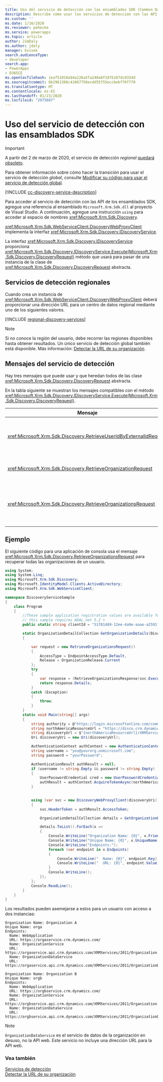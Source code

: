 ```yaml
---
title: Uso del servicio de detección con las ensamblados SDK (Common Data Service) | Microsoft Docs
description: Describe cómo usar los servicios de detección con las API disponibles en los ensamblados SDK.
ms.custom: ''
ms.date: 1/16/2020
ms.reviewer: pehecke
ms.service: powerapps
ms.topic: article
author: JimDaly
ms.author: jdaly
manager: kvivek
search.audienceType:
- developer
search.app:
- PowerApps
- D365CE
ms.openlocfilehash: 1eaf51018a94a226a5fa240a6f18f6107dc833dd
ms.sourcegitcommit: 6b2961308c41867756ecdd55f55eccbebf70f7f0
ms.translationtype: HT
ms.contentlocale: es-ES
ms.lasthandoff: 01/23/2020
ms.locfileid: "2975687"
---
```

# <a name="use-the-discovery-service-with-the-sdk-assemblies"></a>Uso del servicio de detección con las ensamblados SDK

> [!IMPORTANT]
> A partir del 2 de marzo de 2020, el servicio de detección *regional* [quedará obsoleto](/power-platform/important-changes-coming#regional-discovery-service-is-deprecated).
> 
> Para obtener información sobre cómo hacer la transición para usar el servicio de detección *global*, consulte [Modificar su código para usar el servicio de detección global](../webapi/discovery-orgsdk-to-webapi.md).

[!INCLUDE [cc-discovery-service-description](../includes/cc-discovery-service-description.md)]

Para acceder al servicio de detección con las API de los ensamblados SDK, agregue una referencia al ensamblado `Microsoft.Xrm.Sdk.dll` al proyecto de Visual Studio. A continuación, agregue una instrucción `using` para acceder al espacio de nombres <xref:Microsoft.Xrm.Sdk.Discovery>.

<xref:Microsoft.Xrm.Sdk.WebServiceClient.DiscoveryWebProxyClient> implementa la interfaz <xref:Microsoft.Xrm.Sdk.Discovery.IDiscoveryService>.

La interfaz <xref:Microsoft.Xrm.Sdk.Discovery.IDiscoveryService> proporciona <xref:Microsoft.Xrm.Sdk.Discovery.IDiscoveryService.Execute(Microsoft.Xrm.Sdk.Discovery.DiscoveryRequest)> método que usará para pasar de una instancia de la clase de <xref:Microsoft.Xrm.Sdk.Discovery.DiscoveryRequest> abstracta.

## <a name="regional-discovery-services"></a>Servicios de detección regionales

Cuando crea un instancia de <xref:Microsoft.Xrm.Sdk.WebServiceClient.DiscoveryWebProxyClient> deberá proporcionar una dirección URL para un centro de datos regional mediante uno de los siguientes valores.

[!INCLUDE [regional-discovery-services](../../../includes/regional-discovery-services.md)]

> [!NOTE]
> Si no conoce la región del usuario, debe recorrer las regiones disponibles hasta obtener resultados. Un único servicio de detección global también está disponible. Más información: [Detectar la URL de su organización](../webapi/discover-url-organization-web-api.md).

## <a name="discovery-service-messages"></a>Mensajes del servicio de detección

Hay tres mensajes que puede usar y que heredan todos de las clase <xref:Microsoft.Xrm.Sdk.Discovery.DiscoveryRequest> abstracta.

 En la tabla siguiente se muestran los mensajes compatibles con el método <xref:Microsoft.Xrm.Sdk.Discovery.IDiscoveryService.Execute(Microsoft.Xrm.Sdk.Discovery.DiscoveryRequest)>.  
  
|Mensaje|Descripción|  
|-------------|-----------------|  
|<xref:Microsoft.Xrm.Sdk.Discovery.RetrieveUserIdByExternalIdRequest>|Recupera el id. del usuario que inició sesión en Common Data Service|  
|<xref:Microsoft.Xrm.Sdk.Discovery.RetrieveOrganizationRequest>|Recupera información acerca de una organización.|  
|<xref:Microsoft.Xrm.Sdk.Discovery.RetrieveOrganizationsRequest>|Recupera información sobre las organizaciones a las que pertenezca el usuario.|  

## <a name="example"></a>Ejemplo

El siguiente código para una aplicación de consola usa el mensaje <xref:Microsoft.Xrm.Sdk.Discovery.RetrieveOrganizationsRequest> para recuperar todas las organizaciones de un usuario.

```csharp
using System;
using System.Linq;
using Microsoft.Xrm.Sdk.Discovery;
using Microsoft.IdentityModel.Clients.ActiveDirectory;
using Microsoft.Xrm.Sdk.WebServiceClient;

namespace DiscoveryServiceSample
{
    class Program
    {
        //These sample application registration values are available for all online instances.
        // this sample requires ADAL.net 5.2 + 
        public static string clientId = "51f81489-12ee-4a9e-aaae-a2591f45987d";

        static OrganizationDetailCollection GetOrganizationDetails(DiscoveryWebProxyClient svc)
        {

            var request = new RetrieveOrganizationsRequest()
            {
                AccessType = EndpointAccessType.Default,
                Release = OrganizationRelease.Current
            };
            try
            {
                var response = (RetrieveOrganizationsResponse)svc.Execute(request);
                return response.Details;
            }
            catch (Exception)
            {
                throw;
            }
        }
        static void Main(string[] args)
        {
            string authority = @"https://login.microsoftonline.com/common";
            string northAmericaResourceUrl = "https://disco.crm.dynamics.com";
            string discoveryUrl = $"{northAmericaResourceUrl}/XRMServices/2011/Discovery.svc/web";
            Uri discoveryUri = new Uri(discoveryUrl);

            AuthenticationContext authContext = new AuthenticationContext(authority, false);
            string username = "you@yourorg.onmicrosoft.com";
            string password = "yourPassword"; 

            AuthenticationResult authResult = null;
            if (username != string.Empty && password != string.Empty)
            {
                UserPasswordCredential cred = new UserPasswordCredential(username, password);
                authResult = authContext.AcquireTokenAsync(northAmericaResourceUrl, clientId, cred).Result;
            }

           
            using (var svc = new DiscoveryWebProxyClient(discoveryUri))
            {
                svc.HeaderToken = authResult.AccessToken;

                OrganizationDetailCollection details = GetOrganizationDetails(svc);

                details.ToList().ForEach(x =>
                {
                    Console.WriteLine("Organization Name: {0}", x.FriendlyName);
                    Console.WriteLine("Unique Name: {0}", x.UniqueName);
                    Console.WriteLine("Endpoints:");
                    foreach (var endpoint in x.Endpoints)
                    {
                        Console.WriteLine("  Name: {0}", endpoint.Key);
                        Console.WriteLine("  URL: {0}", endpoint.Value);
                    }
                    Console.WriteLine();
                });
            };
            Console.ReadLine();
        }
    }
}

```

Los resultados pueden asemejarse a estos para un usuario con acceso a dos instancias:

```
Organization Name: Organization A
Unique Name: orga
Endpoints:
  Name: WebApplication
  URL: https://orgaservice.crm.dynamics.com/
  Name: OrganizationService
  URL: https://orgaservice.api.crm.dynamics.com/XRMServices/2011/Organization.svc
  Name: OrganizationDataService
  URL: https://orgaservice.api.crm.dynamics.com/XRMServices/2011/OrganizationData.svc

Organization Name: Organization B
Unique Name: orgb
Endpoints:
  Name: WebApplication
  URL: https://orgbservice.crm.dynamics.com/
  Name: OrganizationService
  URL: https://orgbservice.api.crm.dynamics.com/XRMServices/2011/Organization.svc
  Name: OrganizationDataService
  URL: https://orgbservice.api.crm.dynamics.com/XRMServices/2011/OrganizationData.svc
```

> [!NOTE]
> `OrganizationDataService` es el servicio de datos de la organización en desuso, no la API web. Este servicio no incluye una dirección URL para la API web.


### <a name="see-also"></a>Vea también

[Servicios de detección](../discovery-service.md)<br />
[Detectar la URL de su organización](../webapi/discover-url-organization-web-api.md)

